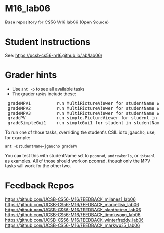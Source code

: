 # M16_lab06

Base repository for CS56 W16 lab06 (Open Source)

# Student Instructions

See: https://ucsb-cs56-m16.github.io/lab/lab06/

# Grader hints

* Use <code>ant -p</code> to see all available tasks
* The grader tasks include these:

<pre>
 gradeMPV1          run MultiPictureViewer for studentName with arg 1
 gradeMPV2          run MultiPictureViewer for studentName with arg 2
 gradeMPV3          run MultiPictureViewer for studentName with arg 3
 gradePV            run simple.PictureViewer for student in studentName property
 gradeSimpleGui1    run simpleGui1 for student in studentName property
</pre>

To run one of those tasks, overriding the student's CSIL id to jgaucho, use, for example:

<code>ant -DstudentName=jgaucho gradePV</code>

You can test this with studentName set to <code>pconrad</code>, <code>andrewberls</code>, or <code>jstaahl</code> as examples.   All of those should work on pconrad, though only the MPV tasks will work for the other two.

# Feedback Repos

https://github.com/UCSB-CS56-M16/FEEDBACK_milanes1_lab06
https://github.com/UCSB-CS56-M16/FEEDBACK_marcellisb_lab06
https://github.com/UCSB-CS56-M16/FEEDBACK_alanthetran_lab06
https://github.com/UCSB-CS56-M16/FEEDBACK_timnkwong_lab06
https://github.com/UCSB-CS56-M16/FEEDBACK_winterfreddy_lab06
https://github.com/UCSB-CS56-M16/FEEDBACK_markwu35_lab06

